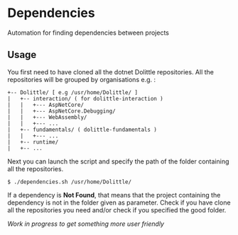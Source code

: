 # Dependencies
Automation for finding dependencies between projects


## Usage

You first need to have cloned all the dotnet Dolittle repositories.
All the repositories will be grouped by organisations e.g. :

```
+-- Dolittle/ [ e.g /usr/home/Dolittle/ ]
|   +-- interaction/ ( for dolittle-interaction )
|   |   +--- AspNetCore/
|   |   +--- AspNetCore.Debugging/
|   |   +--- WebAssembly/
|   |   +--- ...    
|   +-- fundamentals/ ( dolittle-fundamentals )
|   |   +--- ...
|   +-- runtime/
|   +-- ...
```

Next you can launch the script and specify the path of the folder containing all the repositories.

```
$ ./dependencies.sh /usr/home/Dolittle/
```

If a dependency is **Not Found**, that means that the project containing the dependency is not in the folder given as parameter. Check if you have clone all the repositories you need and/or check if you specified the good folder.


*Work in progress to get something more user friendly*

